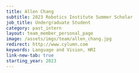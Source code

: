 ```yaml
---
title: Allen Chang
subtitle: 2023 Robotics Institute Summer Scholar
job_title: Undergraduate Student
category: past_intern
layout: team_member_personal_page
image: /assets/imgs/team/allen_chang.jpg
redirect: http://www.cylumn.com
keywords: Language and Vision, HRI
link-new-tab: true
starting_year: 2023
---
```

<script> window.location.href = 'http://www.cylumn.com'; </script>
